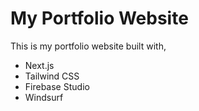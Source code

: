 # My Portfolio Website

This is my portfolio website built with,

- Next.js
- Tailwind CSS
- Firebase Studio
- Windsurf
